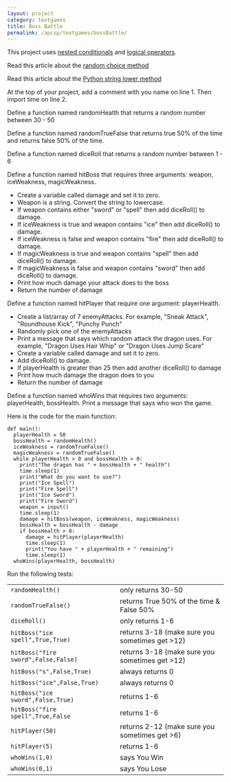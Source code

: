 ```yaml
---
layout: project
category: textgames
title: Boss Battle
permalink: /apcsp/textgames/bossBattle/
---
```

This project uses [nested conditionals](https://geek-university.com/python/nested-if-statements/) and [logical operators](https://www.tutorialspoint.com/python/logical_operators_example.htm).

Read this article about the [random choice method](https://www.w3schools.com/python/ref_random_choice.asp)

Read this article about the [Python string lower method](https://www.w3schools.com/python/ref_string_lower.asp)

At the top of your project, add a comment with you name on line 1. Then import time on line 2.

Define a function named randomHealth that returns a random number between 30 - 50

Define a function named randomTrueFalse that returns true 50% of the time and returns false 50% of the time.

Define a function named diceRoll that returns a random number between 1 - 6

Define a function named hitBoss that requires three arguments: weapon, iceWeakness, magicWeakness.
  - Create a variable called damage and set it to zero.
  - Weapon is a string. Convert the string to lowercase.
  - If weapon contains either "sword" or "spell" then add diceRoll() to damage.
  - If iceWeakness is true and weapon contains "ice" then add diceRoll() to damage.
  - If iceWeakness is false and weapon contains "fire" then add diceRoll() to damage.
  - If magicWeakness is true and weapon contains "spell" then add diceRoll() to damage.
  - If magicWeakness is false and weapon contains "sword" then add diceRoll() to damage.
  - Print how much damage your attack does to the boss
  - Return the number of damage

Define a function named hitPlayer that require one argument: playerHealth.
  - Create a list/array of 7 enemyAttacks. For example, "Sneak Attack", "Roundhouse Kick", "Punchy Punch"
  - Randomly pick one of the enemyAttacks
  - Print a message that says which random attack the dragon uses. For example, "Dragon Uses Hair Whip" or "Dragon Uses Jump Scare"
  - Create a variable called damage and set it to zero.
  - Add diceRoll() to damage.
  - If playerHealth is greater than 25 then add another diceRoll() to damage
  - Print how much damage the dragon does to you
  - Return the number of damage

Define a function named whoWins that requires two arguments: playerHealth, bossHealth. Print a message that says who won the game.


Here is the code for the main function:
```
def main():
  playerHealth = 50
  bossHealth = randomHealth()
  iceWeakness = randomTrueFalse()
  magicWeakness = randomTrueFalse()
  while playerHealth > 0 and bossHealth > 0:
    print("The dragon has " + bossHealth + " health")
    time.sleep(1)
    print("What do you want to use?")
    print("Ice Spell")
    print("Fire Spell")
    print("Ice Sword")
    print("Fire Sword")
    weapon = input()
    time.sleep(1)
    damage = hitBoss(weapon, iceWeakness, magicWeakness)
    bossHealth = bossHealth - damage
    if bossHealth > 0:
      damage = hitPlayer(playerHealth)
      time.sleep(1)
      print("You have " + playerHealth + " remaining")
      time.sleep(1)
  whoWins(playerHealth, bossHealth)
```


Run the following tests:

|  |  |
|--|--|
|`randomHealth()` | only returns 30-50|
|`randomTrueFalse()` | returns True 50% of the time & False 50%|
|`diceRoll()` | only returns 1-6   |
|`hitBoss("ice spell",True,True)` | returns 3-18 (make sure you sometimes get >12) |
|`hitBoss("fire sword",False,False)` | returns 3-18 (make sure you sometimes get >12) |
|`hitBoss("s",False,True)` | always returns 0   |
|`hitBoss("ice",False,True)` | always returns 0   |
|`hitBoss("ice sword",False,True)` | returns 1-6   |
|`hitBoss("fire spell",True,False` | returns 1-6   |
|`hitPlayer(50)`   |  returns 2-12 (make sure you sometimes get >6)|
|`hitPlayer(5)`   |  returns 1-6 |
|`whoWins(1,0)`   | says You Win  |
|`whoWins(0,1)`   | says You Lose  |
